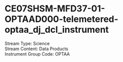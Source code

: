 # CE07SHSM-MFD37-01-OPTAAD000-telemetered-optaa_dj_dcl_instrument

Stream Type: Science<br>
Stream Content: Data Products<br>
Instrument Group Code: OPTAA<br>
